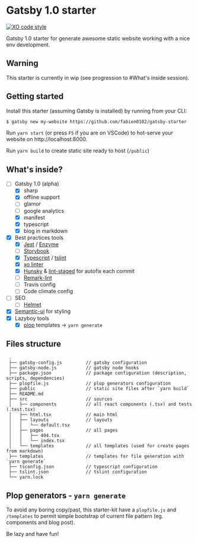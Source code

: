 # Gatsby 1.0 starter
[![XO code style](https://img.shields.io/badge/code_style-XO-5ed9c7.svg)](https://github.com/sindresorhus/xo)

Gatsby 1.0 starter for generate awesome static website working with a nice env development.

## Warning

This starter is currently in wip (see progression to #What's inside session).

## Getting started

Install this starter (assuming Gatsby is installed) by running from your CLI: 

```bash
$ gatsby new my-website https://github.com/fabien0102/gatsby-starter
```

Run `yarn start` (or press `F5` if you are on VSCode) to hot-serve your website on http://localhost:8000.

Run `yarn build` to create static site ready to host (`/public`)

## What's inside?

- [ ] Gatsby 1.0 (alpha)
  - [x] sharp
  - [x] offline support
  - [ ] glamor
  - [ ] google analytics
  - [x] manifest
  - [x] typescript
  - [x] blog in markdown
- [x] Best practices tools
  - [x] [Jest](https://facebook.github.io/jest/) / [Enzyme](http://airbnb.io/enzyme/)
  - [ ] [Storybook](https://storybooks.js.org/)
  - [x] [Typescript](https://www.typescriptlang.org/) / [tslint](https://palantir.github.io/tslint/)
  - [x] [xo linter](https://github.com/sindresorhus/xo)
  - [x] [Hunsky](https://github.com/typicode/husky) & [lint-staged](https://github.com/okonet/lint-staged) for autofix each commit
  - [ ] [Remark-lint](https://github.com/wooorm/remark-lint)
  - [ ] Travis config
  - [ ] Code climate config
- [ ] SEO
  - [ ] [Helmet](https://github.com/nfl/react-helmet)
- [x] [Semantic-ui](http://react.semantic-ui.com) for styling
- [x] Lazyboy tools
  - [x] [plop](https://github.com/amwmedia/plop) templates -> `yarn generate`

## Files structure
```
 .
 ├── gatsby-config.js         // gatsby configuration
 ├── gatsby-node.js           // gatsby node hooks
 ├── package.json             // package configuration (description, scripts, dependencies)
 ├── plopfile.js              // plop generators configuration
 ├── public                   // static site files after `yarn build`
 ├── README.md
 ├── src                      // sources
 │   ├── components           // all react components (.tsx) and tests (.test.tsx)
 │   ├── html.tsx             // main html
 │   ├── layouts              // layouts
 │   │   └── default.tsx
 │   ├── pages                // all pages
 │   │   ├── 404.tsx
 │   │   └── index.tsx
 │   └── templates            // all templates (used for create pages from markdown)
 ├── templates                // templates for file generation with `yarn generate`
 ├── tsconfig.json            // typescript configuration
 ├── tslint.json              // tslint configuration
 └── yarn.lock
 ```

## Plop generators - `yarn generate`

To avoid any boring copy/past, this starter-kit have a `plopfile.js` and `/templates` to permit 
simple bootstrap of current file pattern (eg. components and blog post).

Be lazy and have fun!